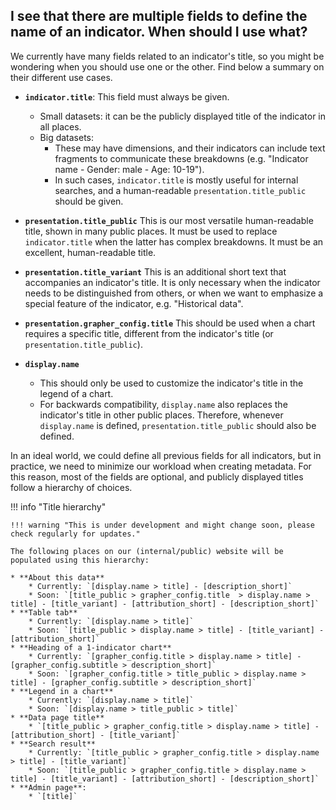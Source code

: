 ## I see that there are multiple fields to define the name of an indicator. When should I use what?

We currently have many fields related to an indicator's title, so you might be wondering when you should use one or the other. Find below a summary on their different use cases.

* **`indicator.title`**: This field must always be given.

    - Small datasets: it can be the publicly displayed title of the indicator in all places.
    - Big datasets:
        - These may have dimensions, and their indicators can include text fragments to communicate these breakdowns (e.g.  "Indicator name - Gender: male - Age: 10-19").
        - In such cases, `indicator.title` is mostly useful for internal searches, and a human-readable `presentation.title_public` should be given.

* **`presentation.title_public`**
This is our most versatile human-readable title, shown in many public places. It must be used to replace `indicator.title` when the latter has complex breakdowns. It must be an excellent, human-readable title.

* **`presentation.title_variant`**
This is an additional short text that accompanies an indicator's title. It is only necessary when the indicator needs to be distinguished from others, or when we want to emphasize a special feature of the indicator, e.g. "Historical data".

* **`presentation.grapher_config.title`**
This should be used when a chart requires a specific title, different from the indicator's title (or `presentation.title_public`).

* **`display.name`**
    - This should only be used to customize the indicator's title in the legend of a chart.
    - For backwards compatibility, `display.name` also replaces the indicator's title in other public places. Therefore, whenever `display.name` is defined, `presentation.title_public` should also be defined.

In an ideal world, we could define all previous fields for all indicators, but in practice, we need to minimize our workload when creating metadata. For this reason, most of the fields are optional, and publicly displayed titles follow a hierarchy of choices.

!!! info "Title hierarchy"

    !!! warning "This is under development and might change soon, please check regularly for updates."

    The following places on our (internal/public) website will be populated using this hierarchy:

    * **About this data**
        * Currently: `[display.name > title] - [description_short]`
        * Soon: `[title_public > grapher_config.title  > display.name > title] - [title_variant] - [attribution_short] - [description_short]`
    * **Table tab**
        * Currently: `[display.name > title]`
        * Soon: `[title_public > display.name > title] - [title_variant] - [attribution_short]`
    * **Heading of a 1-indicator chart**
        * Currently: `[grapher_config.title > display.name > title] - [grapher_config.subtitle > description_short]`
        * Soon: `[grapher_config.title > title_public > display.name > title] - [grapher_config.subtitle > description_short]`
    * **Legend in a chart**
        * Currently: `[display.name > title]`
        * Soon: `[display.name > title_public > title]`
    * **Data page title**
        * `[title_public > grapher_config.title > display.name > title] - [attribution_short] - [title_variant]`
    * **Search result**
        * Currently: `[title_public > grapher_config.title > display.name > title] - [title_variant]`
        * Soon: `[title_public > grapher_config.title > display.name > title] - [title_variant] - [attribution_short] - [description_short]`
    * **Admin page**:
        * `[title]`
